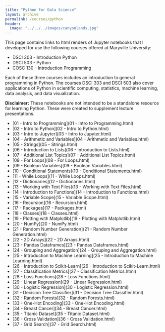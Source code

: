 ```yaml
---
title: "Python for Data Science"
layout: archive
permalink: /courses/python
header:
  image: "../../../images/canyonlands.jpg"
---
```


This page contains links to html renders of Jupyter notebooks that I developed for use the following courses offered at Maryville University:
+ DSCI 303 - Introduction Python
+ DSCI 503 - Python
+ COSC 130 - Introduction Programming

Each of these three courses includes an introduction to general programming in Python. The courses DSCI 303 and DSCI 503 also cover applications of Python in scientific computing, statistics, machine learning, data analysis, and data visualization. 


**Disclaimer:** These notebooks are not intended to be a standalone resource for learning Python. These were created to supplement lecture presentations.   

+ [01 - Intro to Programming](01 - Intro to Programming.html)
+ [02 - Intro to Python](02 - Intro to Python.html)
+ [03 - Intro to Jupyter](03 - Intro to Jupyter.html)
+ [04 - Arithmetic and Variables](04 - Arithmetic and Variables.html)
+ [05 - Strings](05 - Strings.html)
+ [06 - Introduction to Lists](06 - Introduction to Lists.html)
+ [07 - Additional List Topics](07 - Additional List Topics.html)
+ [08 - For Loops](08 - For Loops.html)
+ [09 - Boolean Variables](09 - Boolean Variables.html)
+ [10 - Conditional Statements](10 - Conditional Statements.html)
+ [11 - While Loops](11 - While Loops.html)
+ [12 - Dictionaries](12 - Dictionaries.html)
+ [13 - Working with Text Files](13 - Working with Text Files.html)
+ [14 - Introduction to Functions](14 - Introduction to Functions.html)
+ [15 - Variable Scope](15 - Variable Scope.html)
+ [16 - Recursion](16 - Recursion.html)
+ [17 - Packages](17 - Packages.html)
+ [18 - Classes](18 - Classes.html)
+ [19 - Plotting with Matplotlib](19 - Plotting with Matplotlib.html)
+ [20 - NumPy](20 - NumPy.html)
+ [21 - Random Number Generation](21 - Random Number Generation.html)
+ [22 - 2D Arrays](22 - 2D Arrays.html)
+ [23 - Pandas Dataframes](23 - Pandas Dataframes.html)
+ [24 - Grouping and Aggregation](24 - Grouping and Aggregation.html)
+ [25 - Introduction to Machine Learning](25 - Introduction to Machine Learning.html)
+ [26 - Introduction to Scikit-Learn](26 - Introduction to Scikit-Learn.html)
+ [27 - Classification Metrics](27 - Classification Metrics.html)
+ [28 - Loss Functions](28 - Loss Functions.html)
+ [29 - Linear Regression](29 - Linear Regression.html)
+ [30 - Logistic Regression](30 - Logistic Regression.html)
+ [31 - Decision Tree Classifier](31 - Decision Tree Classifier.html)
+ [32 - Random Forests](32 - Random Forests.html)
+ [33 - One-Hot Encoding](33 - One-Hot Encoding.html)
+ [34 - Breast Cancer](34 - Breast Cancer.html)
+ [35 - Titanic Dataset](35 - Titanic Dataset.html)
+ [36 - Cross Validation](36 - Cross Validation.html)
+ [37 - Grid Search](37 - Grid Search.html)
